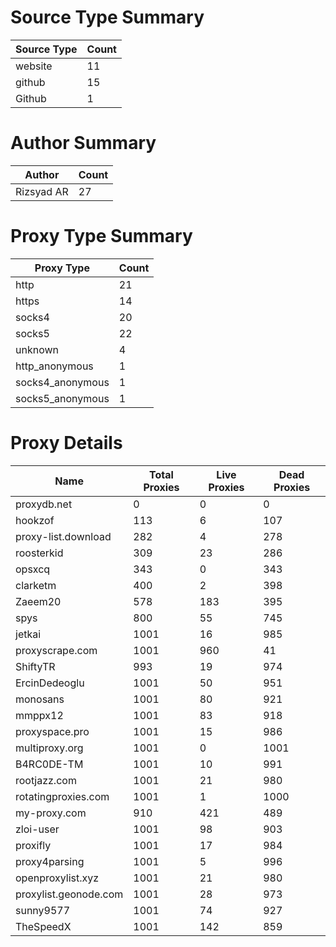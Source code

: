 # Source Type Summary

| Source Type | Count |
|-------------|-------|
| website | 11 |
| github | 15 |
| Github | 1 |


# Author Summary

| Author | Count |
|--------|-------|
| Rizsyad AR | 27 |


# Proxy Type Summary

| Proxy Type | Count |
|------------|-------|
| http | 21 |
| https | 14 |
| socks4 | 20 |
| socks5 | 22 |
| unknown | 4 |
| http_anonymous | 1 |
| socks4_anonymous | 1 |
| socks5_anonymous | 1 |


# Proxy Details

| Name | Total Proxies | Live Proxies | Dead Proxies |
|------|---------------|--------------|---------------|
| proxydb.net | 0 | 0 | 0 |
| hookzof | 113 | 6 | 107 |
| proxy-list.download | 282 | 4 | 278 |
| roosterkid | 309 | 23 | 286 |
| opsxcq | 343 | 0 | 343 |
| clarketm | 400 | 2 | 398 |
| Zaeem20 | 578 | 183 | 395 |
| spys | 800 | 55 | 745 |
| jetkai | 1001 | 16 | 985 |
| proxyscrape.com | 1001 | 960 | 41 |
| ShiftyTR | 993 | 19 | 974 |
| ErcinDedeoglu | 1001 | 50 | 951 |
| monosans | 1001 | 80 | 921 |
| mmppx12 | 1001 | 83 | 918 |
| proxyspace.pro | 1001 | 15 | 986 |
| multiproxy.org | 1001 | 0 | 1001 |
| B4RC0DE-TM | 1001 | 10 | 991 |
| rootjazz.com | 1001 | 21 | 980 |
| rotatingproxies.com | 1001 | 1 | 1000 |
| my-proxy.com | 910 | 421 | 489 |
| zloi-user | 1001 | 98 | 903 |
| proxifly | 1001 | 17 | 984 |
| proxy4parsing | 1001 | 5 | 996 |
| openproxylist.xyz | 1001 | 21 | 980 |
| proxylist.geonode.com | 1001 | 28 | 973 |
| sunny9577 | 1001 | 74 | 927 |
| TheSpeedX | 1001 | 142 | 859 |

